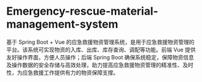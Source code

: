 # Emergency-rescue-material-management-system
基于 Spring Boot + Vue 的应急救援物资管理系统，是用于应急救援物资管理的平台。该系统可实现物资的入库、出库、库存查询、调配等功能。前端 Vue 提供友好操作界面，方便人员操作；后端 Spring Boot 确保系统稳定，保障物资信息及操作数据的安全存储与高效处理，助力提高应急救援物资管理的精准性、及时性，为应急救援工作提供有力的物资保障支撑。

